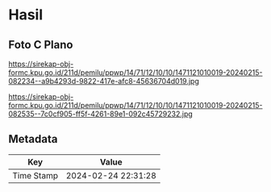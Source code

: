 # Hasil

## Foto C Plano

https://sirekap-obj-formc.kpu.go.id/211d/pemilu/ppwp/14/71/12/10/10/1471121010019-20240215-082234--a9b4293d-9822-417e-afc8-45636704d019.jpg

https://sirekap-obj-formc.kpu.go.id/211d/pemilu/ppwp/14/71/12/10/10/1471121010019-20240215-082535--7c0cf905-ff5f-4261-89e1-092c45729232.jpg


## Metadata

| Key        | Value               |
| ---------- | ------------------- |
| Time Stamp | 2024-02-24 22:31:28 |



